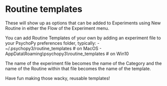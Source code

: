 # Routine templates

These will show up as options that can be added to Experiments using New Routine in 
either the Flow of the Experiment menu.

You can add Routine Templates of your own by adding an experiment file to your PsychoPy
preferences folder, typically:
    - ~/.psychopy3/routine_templates  # on MacOS
    - AppData\Roaming\psychopy3\routine_templates  # on Win10

The name of the experiment file becomes the name of the Category and the name of the
Routine within that file becomes the name of the template.

Have fun making those wacky, reusable templates! 
